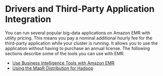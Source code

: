 # Drivers and Third\-Party Application Integration<a name="emr-plan-third-party"></a>

 You can run several popular big\-data applications on Amazon EMR with utility pricing\. This means you pay a nominal additional hourly fee for the third\-party application while your cluster is running\. It allows you to use the application without having to purchase an annual license\. The following sections describe some of the tools you can use with EMR\.


+ [Use Business Intelligence Tools with Amazon EMR](emr-bi-tools.md)
+ [Using the MapR Distribution for Hadoop](emr-mapr.md)